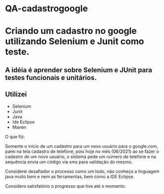 # QA-cadastrogoogle
# Criando um cadastro no google utilizando Selenium e Junit como teste.

## A idéia é aprender sobre Selenium e JUnit para testes funcionais e unitários.

## Utilizei

* Selenium
* Junit
* Java
* Ide Eclipse
* Maven


O que fiz:

Somente o início de um cadastro para um novo usuário para o google.com, parei na tela cadastro de telefone, pois hoje no mẽs (06/2021) ao
se fazer o cadastro de um novo usuário, o sistema pede um número de telefone e na sequência envia um código via sms para 
validação do mesmo.

Considerei desafiador o processo como um todo, não conheço a linguagem java muito bem e nem as ferramentas, bem como a IDE Eclipse.

Considero satisfatório o progresso que tive até o momento.
